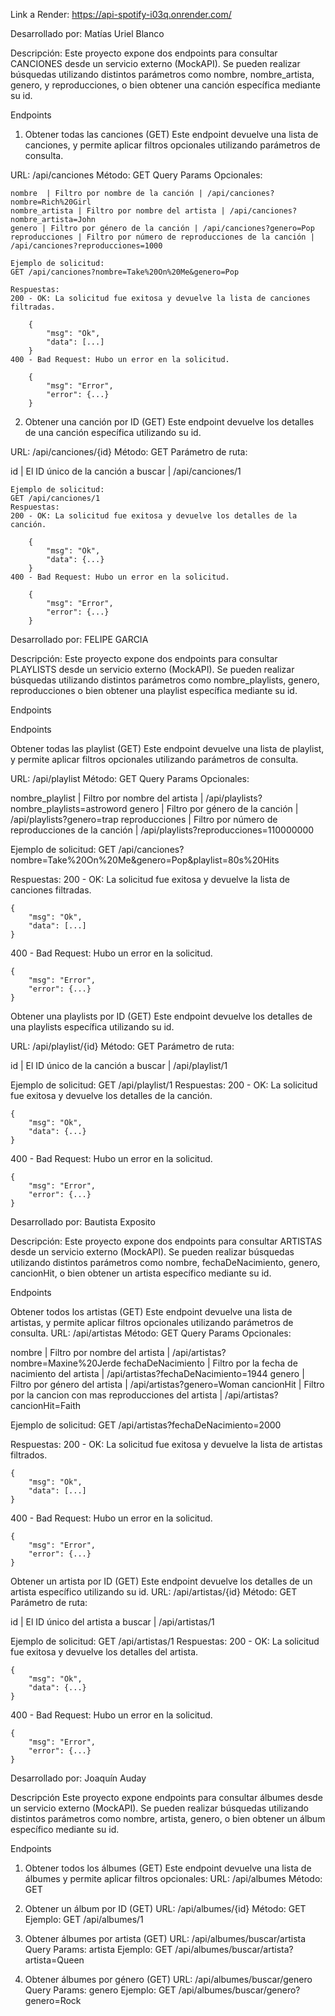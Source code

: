 Link a Render:
https://api-spotify-i03q.onrender.com/

Desarrollado por: Matías Uriel Blanco

Descripción:
Este proyecto expone dos endpoints para consultar CANCIONES desde un servicio externo (MockAPI). Se pueden realizar búsquedas utilizando distintos parámetros como nombre, nombre_artista, genero, y reproducciones, o bien obtener una canción específica mediante su id.

Endpoints
1. Obtener todas las canciones (GET)
Este endpoint devuelve una lista de canciones, y permite aplicar filtros opcionales utilizando parámetros de consulta.

URL: /api/canciones
Método: GET
    Query Params Opcionales:
    
    nombre	| Filtro por nombre de la canción | /api/canciones?nombre=Rich%20Girl
    nombre_artista | Filtro por nombre del artista | /api/canciones?nombre_artista=John
    genero | Filtro por género de la canción | /api/canciones?genero=Pop
    reproducciones | Filtro por número de reproducciones de la canción | /api/canciones?reproducciones=1000

    Ejemplo de solicitud:
    GET /api/canciones?nombre=Take%20On%20Me&genero=Pop

    Respuestas:
    200 - OK: La solicitud fue exitosa y devuelve la lista de canciones filtradas.
        
        {
            "msg": "Ok",
            "data": [...]
        }
    400 - Bad Request: Hubo un error en la solicitud.

        {
            "msg": "Error",
            "error": {...}
        }

2. Obtener una canción por ID (GET)
Este endpoint devuelve los detalles de una canción específica utilizando su id.

URL: /api/canciones/{id}
Método: GET
Parámetro de ruta:

id | El ID único de la canción a buscar | /api/canciones/1

    Ejemplo de solicitud:
    GET /api/canciones/1
    Respuestas:
    200 - OK: La solicitud fue exitosa y devuelve los detalles de la canción.

        {
            "msg": "Ok",
            "data": {...}
        }
    400 - Bad Request: Hubo un error en la solicitud.

        {
            "msg": "Error",
            "error": {...}
        }



Desarrollado por: FELIPE GARCIA

Descripción:
Este proyecto expone dos endpoints para consultar PLAYLISTS desde un servicio externo (MockAPI). Se pueden realizar búsquedas utilizando distintos parámetros como nombre_playlists, genero, reproducciones o bien obtener una playlist específica mediante su id.

Endpoints

Endpoints

Obtener todas las playlist (GET) Este endpoint devuelve una lista de playlist, y permite aplicar filtros opcionales utilizando parámetros de consulta.

URL: /api/playlist Método: GET Query Params Opcionales:

nombre_playlist | Filtro por nombre del artista | /api/playlists?nombre_playlists=astroword
genero | Filtro por género de la canción | /api/playlists?genero=trap
reproducciones | Filtro por número de reproducciones de la canción | /api/playlists?reproducciones=110000000



Ejemplo de solicitud:
GET /api/canciones?nombre=Take%20On%20Me&genero=Pop&playlist=80s%20Hits

Respuestas:
200 - OK: La solicitud fue exitosa y devuelve la lista de canciones filtradas.
    
    {
        "msg": "Ok",
        "data": [...]
    }
400 - Bad Request: Hubo un error en la solicitud.

    {
        "msg": "Error",
        "error": {...}
    }

Obtener una playlists por ID (GET) Este endpoint devuelve los detalles de una playlists específica utilizando su id.


URL: /api/playlist/{id} Método: GET Parámetro de ruta:

id | El ID único de la canción a buscar | /api/playlist/1

Ejemplo de solicitud:
GET /api/playlist/1
Respuestas:
200 - OK: La solicitud fue exitosa y devuelve los detalles de la canción.

    {
        "msg": "Ok",
        "data": {...}
    }
400 - Bad Request: Hubo un error en la solicitud.

    {
        "msg": "Error",
        "error": {...}
    }



Desarrollado por: Bautista Exposito

Descripción:
Este proyecto expone dos endpoints para consultar ARTISTAS desde un servicio externo (MockAPI). Se pueden realizar búsquedas utilizando distintos parámetros como nombre, fechaDeNacimiento, genero, cancionHit, o bien obtener un artista específico mediante su id.

Endpoints

Obtener todos los artistas (GET) Este endpoint devuelve una lista de artistas, y permite aplicar filtros opcionales utilizando parámetros de consulta.
URL: /api/artistas Método: GET Query Params Opcionales:

nombre	| Filtro por nombre del artista | /api/artistas?nombre=Maxine%20Jerde
fechaDeNacimiento | Filtro por la fecha de nacimiento del artista | /api/artistas?fechaDeNacimiento=1944
genero | Filtro por género del artista | /api/artistas?genero=Woman
cancionHit | Filtro por la cancion con mas reproducciones del artista | /api/artistas?cancionHit=Faith

Ejemplo de solicitud:
GET /api/artistas?fechaDeNacimiento=2000

Respuestas:
200 - OK: La solicitud fue exitosa y devuelve la lista de artistas filtrados.
    
    {
        "msg": "Ok",
        "data": [...]
    }
400 - Bad Request: Hubo un error en la solicitud.

    {
        "msg": "Error",
        "error": {...}
    }

Obtener un artista por ID (GET) Este endpoint devuelve los detalles de un artista específico utilizando su id.
URL: /api/artistas/{id} Método: GET Parámetro de ruta:

id | El ID único del artista a buscar | /api/artistas/1

Ejemplo de solicitud:
GET /api/artistas/1
Respuestas:
200 - OK: La solicitud fue exitosa y devuelve los detalles del artista.

    {
        "msg": "Ok",
        "data": {...}
    }
400 - Bad Request: Hubo un error en la solicitud.

    {
        "msg": "Error",
        "error": {...}
    }

Desarrollado por: Joaquín Auday

Descripción
Este proyecto expone endpoints para consultar álbumes desde un servicio externo (MockAPI). Se pueden realizar búsquedas utilizando distintos parámetros como nombre, artista, genero, o bien obtener un álbum específico mediante su id.

Endpoints
1. Obtener todos los álbumes (GET)
Este endpoint devuelve una lista de álbumes y permite aplicar filtros opcionales:
URL: /api/albumes
Método: GET

2. Obtener un álbum por ID (GET)
URL: /api/albumes/{id}
Método: GET
Ejemplo: GET /api/albumes/1

3. Obtener álbumes por artista (GET)
URL: /api/albumes/buscar/artista
Query Params: artista
Ejemplo: GET /api/albumes/buscar/artista?artista=Queen

4. Obtener álbumes por género (GET)
URL: /api/albumes/buscar/genero
Query Params: genero
Ejemplo: GET /api/albumes/buscar/genero?genero=Rock